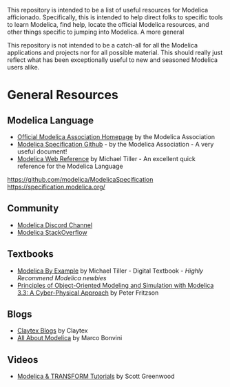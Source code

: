 This repository is intended to be a list of useful resources for Modelica afficionado. Specifically, this is intended to help direct folks to specific tools to learn Modelica, find help, locate the official Modelica resources, and other things specific to jumping into Modelica. A more general 

This repository is not intended to be a catch-all for all the Modelica applications and projects nor for all possible material. This should really just reflect what has been exceptionally useful to new and seasoned Modelica users alike.

# General Resources

## Modelica Language
- [Official Modelica Association Homepage](https://www.modelica.org/) by the Modelica Association
- [Modelica Specification Github](https://github.com/modelica/ModelicaSpecification) - by the Modelica Association - A very useful document!
- [Modelica Web Reference](https://webref.modelica.university/) by Michael Tiller - An excellent quick reference for the Modelica Language

https://github.com/modelica/ModelicaSpecification
https://specification.modelica.org/

## Community
- [Modelica Discord Channel](https://discord.com/invite/bp2yeYU)
- [Modelica StackOverflow](https://stackoverflow.com/questions/tagged/modelica)

## Textbooks
- [Modelica By Example](https://mbe.modelica.university/) by Michael Tiller - Digital Textbook - *Highly Recommend Modelica newbies*
- [Principles of Object-Oriented Modeling and Simulation with Modelica 3.3: A Cyber-Physical Approach](https://www.amazon.com/Principles-Object-Oriented-Modeling-Simulation-Modelica/dp/111885912X) by Peter Fritzson

## Blogs
- [Claytex Blogs](https://www.claytex.com/blog/) by Claytex
- [All About Modelica](https://marcobonvini.com/modelica/2020/06/29/all-about-modelica.html) by Marco Bonvini

## Videos
- [Modelica & TRANSFORM Tutorials](https://www.youtube.com/channel/UCL8MRWi3q0Ivo2KVMLq1O8A) by Scott Greenwood
